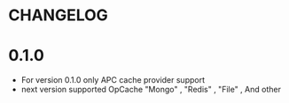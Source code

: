 CHANGELOG
=========

0.1.0
=====

 * For version 0.1.0 only APC cache provider support
 * next version supported OpCache "Mongo" , "Redis" , "File" , And other